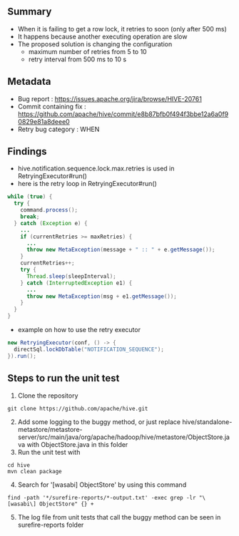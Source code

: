## Summary
* When it is failing to get a row lock, it retries to soon (only after 500 ms)
* It happens because another executing operation are slow
* The proposed solution is changing the configuration
  * maximum number of retries from 5 to 10
  * retry interval from 500 ms to 10 s
## Metadata
* Bug report : https://issues.apache.org/jira/browse/HIVE-20761 
* Commit containing fix : https://github.com/apache/hive/commit/e8b87bfb0f494f3bbe12a6a0f90829e81a8deee0
* Retry bug category : WHEN
## Findings
* hive.notification.sequence.lock.max.retries is used in RetryingExecutor#run()
* here is the retry loop in RetryingExecutor#run()
```java
while (true) {
  try {
    command.process();
    break;
  } catch (Exception e) {
    ...
    if (currentRetries >= maxRetries) {
      ...
      throw new MetaException(message + " :: " + e.getMessage());
    }
    currentRetries++;
    try {
      Thread.sleep(sleepInterval);
    } catch (InterruptedException e1) {
      ...
      throw new MetaException(msg + e1.getMessage());
    }
  }
}
```
* example on how to use the retry executor
```java
new RetryingExecutor(conf, () -> {
  directSql.lockDbTable("NOTIFICATION_SEQUENCE");
}).run();
```
## Steps to run the unit test
1. Clone the repository 
```
git clone https://github.com/apache/hive.git
```
2. Add some logging to the buggy method, or just replace hive/standalone-metastore/metastore-server/src/main/java/org/apache/hadoop/hive/metastore/ObjectStore.java with ObjectStore.java in this folder
3. Run the unit test with
```
cd hive
mvn clean package
```
4. Search for '[wasabi] ObjectStore' by using this command
```
find -path '*/surefire-reports/*-output.txt' -exec grep -lr "\[wasabi\] ObjectStore" {} +
```
5. The log file from unit tests that call the buggy method can be seen in surefire-reports folder